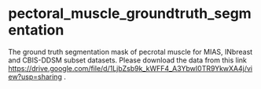 # pectoral_muscle_groundtruth_segmentation
The ground truth segmentation mask of pecrotal muscle for MIAS, INbreast and CBIS-DDSM subset datasets. Please download the data from this link https://drive.google.com/file/d/1LjbZsb9k_kWFF4_A3YbwI0TR9YkwXA4j/view?usp=sharing .
